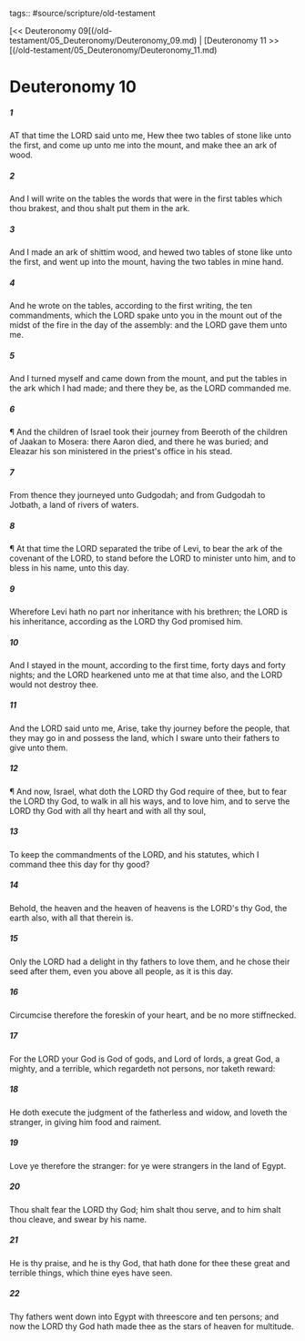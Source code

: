 tags:: #source/scripture/old-testament

[<< Deuteronomy 09[(/old-testament/05_Deuteronomy/Deuteronomy_09.md) | [Deuteronomy 11 >>[(/old-testament/05_Deuteronomy/Deuteronomy_11.md)

# Deuteronomy 10

##### 1

AT that time the LORD said unto me, Hew thee two tables of stone like unto the first, and come up unto me into the mount, and make thee an ark of wood.

##### 2

And I will write on the tables the words that were in the first tables which thou brakest, and thou shalt put them in the ark.

##### 3

And I made an ark of shittim wood, and hewed two tables of stone like unto the first, and went up into the mount, having the two tables in mine hand.

##### 4

And he wrote on the tables, according to the first writing, the ten commandments, which the LORD spake unto you in the mount out of the midst of the fire in the day of the assembly: and the LORD gave them unto me.

##### 5

And I turned myself and came down from the mount, and put the tables in the ark which I had made; and there they be, as the LORD commanded me.

##### 6

¶ And the children of Israel took their journey from Beeroth of the children of Jaakan to Mosera: there Aaron died, and there he was buried; and Eleazar his son ministered in the priest's office in his stead.

##### 7

From thence they journeyed unto Gudgodah; and from Gudgodah to Jotbath, a land of rivers of waters.

##### 8

¶ At that time the LORD separated the tribe of Levi, to bear the ark of the covenant of the LORD, to stand before the LORD to minister unto him, and to bless in his name, unto this day.

##### 9

Wherefore Levi hath no part nor inheritance with his brethren; the LORD is his inheritance, according as the LORD thy God promised him.

##### 10

And I stayed in the mount, according to the first time, forty days and forty nights; and the LORD hearkened unto me at that time also, and the LORD would not destroy thee.

##### 11

And the LORD said unto me, Arise, take thy journey before the people, that they may go in and possess the land, which I sware unto their fathers to give unto them.

##### 12

¶ And now, Israel, what doth the LORD thy God require of thee, but to fear the LORD thy God, to walk in all his ways, and to love him, and to serve the LORD thy God with all thy heart and with all thy soul,

##### 13

To keep the commandments of the LORD, and his statutes, which I command thee this day for thy good?

##### 14

Behold, the heaven and the heaven of heavens is the LORD's thy God, the earth also, with all that therein is.

##### 15

Only the LORD had a delight in thy fathers to love them, and he chose their seed after them, even you above all people, as it is this day.

##### 16

Circumcise therefore the foreskin of your heart, and be no more stiffnecked.

##### 17

For the LORD your God is God of gods, and Lord of lords, a great God, a mighty, and a terrible, which regardeth not persons, nor taketh reward:

##### 18

He doth execute the judgment of the fatherless and widow, and loveth the stranger, in giving him food and raiment.

##### 19

Love ye therefore the stranger: for ye were strangers in the land of Egypt.

##### 20

Thou shalt fear the LORD thy God; him shalt thou serve, and to him shalt thou cleave, and swear by his name.

##### 21

He is thy praise, and he is thy God, that hath done for thee these great and terrible things, which thine eyes have seen.

##### 22

Thy fathers went down into Egypt with threescore and ten persons; and now the LORD thy God hath made thee as the stars of heaven for multitude.
